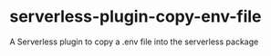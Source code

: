 # serverless-plugin-copy-env-file
A Serverless plugin to copy a .env file into the serverless package
